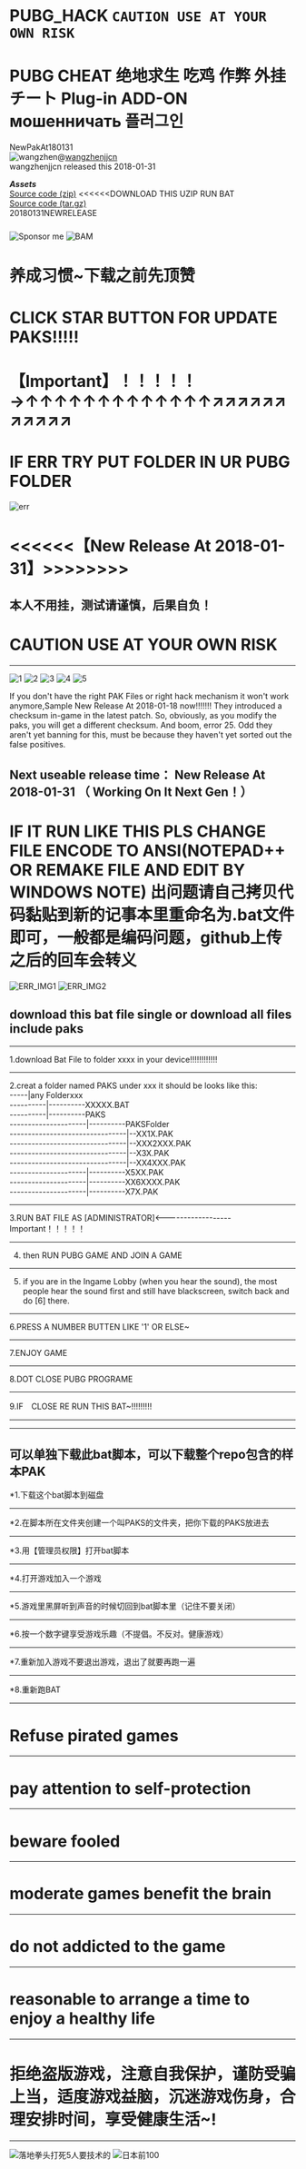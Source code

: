 # PUBG_HACK `CAUTION USE AT YOUR OWN RISK`
PUBG CHEAT 绝地求生 吃鸡 作弊 外挂 チート Plug-in ADD-ON мошенничать 플러그인
==========================================================================

NewPakAt180131    
![wangzhen](https://avatars1.githubusercontent.com/u/1842578?s=40&v=4)@[wangzhenjjcn](https://github.com/wangzhenjjcn "悬停显示")      
wangzhenjjcn released this 2018-01-31    

***Assets***    
 [Source code (zip)](https://github.com/wangzhenjjcn/PUBG_HACK/archive/180131.zip "悬停显示") <<<<<<DOWNLOAD THIS UZIP RUN BAT         
 [Source code (tar.gz)](https://github.com/wangzhenjjcn/PUBG_HACK/archive/180131.tar.gz "悬停显示")    
 20180131NEWRELEASE    
 #####
 ![Sponsor me](https://github.com/wangzhenjjcn/IMAGE/blob/master/StarMe.jpg)
 ![BAM](https://github.com/wangzhenjjcn/IMAGE/blob/master/BlueEyeAndMe.jpg)
 
养成习惯~下载之前先顶赞   
===========================================
CLICK STAR BUTTON FOR UPDATE PAKS!!!!!
===========================================
【Important】！！！！！→↑↑↑↑↑↑↑↑↑↑↑↑↑↗↗↗↗↗↗↗↗↗↗↗
===========================================
IF ERR  TRY PUT FOLDER IN UR PUBG FOLDER
==========================================

 ![err](https://github.com/wangzhenjjcn/IMAGE/blob/master/ERRS.jpg)


<<<<<<【New Release At 2018-01-31】>>>>>>>>
=========================================================
本人不用挂，测试请谨慎，后果自负！
--------------------------------------------------------
CAUTION USE AT YOUR OWN RISK 
=========================================================
***

![1](https://github.com/wangzhenjjcn/IMAGE/blob/master/PUBG_HACK_RIGHTCLICK.jpg)
![2](https://github.com/wangzhenjjcn/IMAGE/blob/master/PUBG_HACK_EDITBAT.jpg)
![3](https://github.com/wangzhenjjcn/IMAGE/blob/master/PUBG_HACK_RUNBAT.jpg)
![4](https://github.com/wangzhenjjcn/IMAGE/blob/master/PUBG_HACK_RUN2.jpg)
![5](https://github.com/wangzhenjjcn/IMAGE/blob/master/PUBG_HACK_RUN3.jpg)




If you don't have the right PAK Files or right hack mechanism it won't work anymore,Sample New Release At 2018-01-18 now!!!!!!!
They introduced a checksum in-game in the latest patch.
So, obviously, as you modify the paks, you will get a different checksum. And boom, error 25.
Odd they aren't yet banning for this, must be because they haven't yet sorted out the false positives.

Next useable release time： New Release At 2018-01-31 （ Working On It Next Gen！）
-------------------------------------




IF   IT  RUN  LIKE   THIS  PLS  CHANGE  FILE ENCODE TO ANSI(NOTEPAD++ OR REMAKE FILE AND EDIT BY WINDOWS NOTE)
出问题请自己拷贝代码黏贴到新的记事本里重命名为.bat文件即可，一般都是编码问题，github上传之后的回车会转义
=======================

![ERR_IMG1](https://github.com/wangzhenjjcn/IMAGE/blob/master/ERRPUBG_ADD.jpg)
![ERR_IMG2](https://github.com/wangzhenjjcn/IMAGE/blob/master/ERRPUBG_ADD2.jpg)












download this bat file single or download all files include paks
--------------------------------------------------------------------------
***
1.download Bat File to folder xxxx  in  your device!!!!!!!!!!!!
***
2.creat a folder named PAKS under xxx
       it should be looks like this:  
-----|any Folderxxx  
----------|----------XXXXX.BAT    
----------|----------PAKS    
---------------------|----------PAKSFolder   
--------------------------------|--XX1X.PAK    
--------------------------------|--XXX2XXX.PAK    
--------------------------------|--X3X.PAK    
--------------------------------|--XX4XXX.PAK    
---------------------|----------X5XX.PAK    
---------------------|----------XX6XXXX.PAK    
---------------------|----------X7X.PAK    

***
3.RUN BAT FILE AS [ADMINISTRATOR]<------------------Important！！！！！
***
4.  then RUN PUBG GAME AND JOIN A GAME    
***
5. if you are in the Ingame Lobby (when you hear the sound), the most people hear the sound first and still have blackscreen, switch back and do [6] there.
***
6.PRESS A NUMBER BUTTEN LIKE  '1'  OR ELSE~
***
7.ENJOY GAME
***
8.DOT CLOSE PUBG PROGRAME
***
9.IF　CLOSE RE RUN THIS BAT~!!!!!!!!!
***
***

可以单独下载此bat脚本，可以下载整个repo包含的样本PAK
--------------------------------------------------------------------------
*1.下载这个bat脚本到磁盘
***
*2.在脚本所在文件夹创建一个叫PAKS的文件夹，把你下载的PAKS放进去
***
*3.用【管理员权限】打开bat脚本
***
*4.打开游戏加入一个游戏
***
*5.游戏里黑屏听到声音的时候切回到bat脚本里（记住不要关闭）
***
*6.按一个数字键享受游戏乐趣（不提倡。不反对。健康游戏）
***
*7.重新加入游戏不要退出游戏，退出了就要再跑一遍
***
*8.重新跑BAT
***


Refuse pirated games
===========================================
***
pay attention to self-protection
===========================================
***
beware fooled
===========================================
***
moderate games benefit the brain 
===========================================
***
do not addicted to the game 
===========================================
***
reasonable to arrange a time to enjoy a healthy life
===========================================
***
拒绝盗版游戏，注意自我保护，谨防受骗上当，适度游戏益脑，沉迷游戏伤身，合理安排时间，享受健康生活~!
===========================================
***



![落地拳头打死5人要技术的](https://github.com/wangzhenjjcn/IMAGE/blob/master/RECORD2.jpg)
![日本前100](https://github.com/wangzhenjjcn/IMAGE/blob/master/RECORD.jpg)
